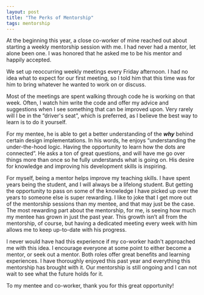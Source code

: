 ```yaml
---
layout: post
title: "The Perks of Mentorship"
tags: mentorship
---
```


At the beginning this year, a close co-worker of mine reached out about starting a weekly mentorship session with me.  I had never had a mentor, let alone been one. I was honored that he asked me to be his mentor and happily accepted. 

We set up reoccurring weekly meetings every Friday afternoon. I had no idea what to expect for our first meeting, so I told him that this time was for him to bring whatever he wanted to work on or discuss. 

Most of the meetings are spent walking through code he is working on that week. Often, I watch him write the code and offer my advice and suggestions when I see something that can be improved upon. Very rarely will I be in the “driver's seat”, which is preferred, as I believe the best way to learn is to do it yourself. 

For my mentee, he is able to get a better understanding of the ___why___ behind certain design implementations. In his words, he enjoys “understanding the under-the-hood logic. Having the opportunity to learn how the dots are connected”. He asks a ton of great questions, and will have me go over things more than once so he fully understands what is going on. His desire for knowledge and improving his development skills is inspiring. 

For myself, being a mentor helps improve my teaching skills. I have spent years being the student, and I will always be a lifelong student. But getting the opportunity to pass on some of the knowledge I have picked up over the years to someone else is super rewarding. I like to joke that I get more out of the mentorship sessions than my mentee, and that may just be the case. The most rewarding part about the mentorship, for me, is seeing how much my mentee has grown in just the past year. This growth isn’t all from the mentorship, of course, but having a dedicated meeting every week with him allows me to keep up-to-date with his progress. 

I never would have had this experience if my co-worker hadn't approached me with this idea. I encourage everyone at some point to either become a mentor, or seek out a mentor. Both roles offer great benefits and learning experiences. I have thoroughly enjoyed this past year and everything this mentorship has brought with it. Our mentorship is still ongoing and I can not wait to see what the future holds for it. 

To my mentee and co-worker, thank you for this great opportunity! 